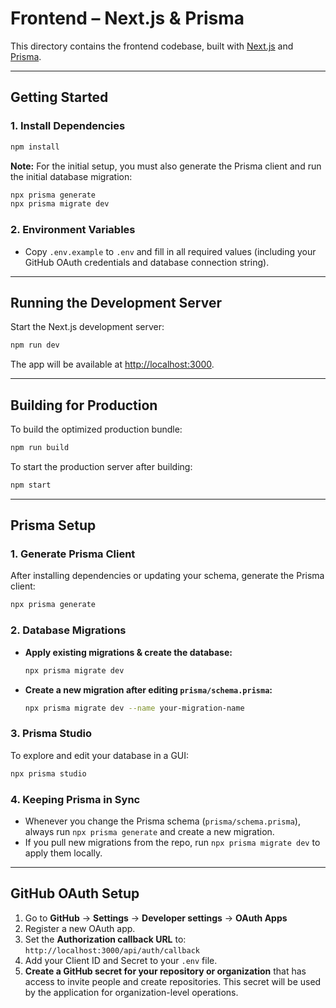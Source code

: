 # Frontend – Next.js & Prisma

This directory contains the frontend codebase, built with [Next.js](https://nextjs.org/) and [Prisma](https://www.prisma.io/).

---

## Getting Started

### 1. Install Dependencies

```bash
npm install
```

**Note:** For the initial setup, you must also generate the Prisma client and run the initial database migration:

```bash
npx prisma generate
npx prisma migrate dev
```

### 2. Environment Variables

- Copy `.env.example` to `.env` and fill in all required values (including your GitHub OAuth credentials and database connection string).

---

## Running the Development Server

Start the Next.js development server:

```bash
npm run dev
```

The app will be available at [http://localhost:3000](http://localhost:3000).

---

## Building for Production

To build the optimized production bundle:

```bash
npm run build
```

To start the production server after building:

```bash
npm start
```

---

## Prisma Setup

### 1. Generate Prisma Client

After installing dependencies or updating your schema, generate the Prisma client:

```bash
npx prisma generate
```

### 2. Database Migrations

- **Apply existing migrations & create the database:**
  ```bash
  npx prisma migrate dev
  ```
- **Create a new migration after editing `prisma/schema.prisma`:**
  ```bash
  npx prisma migrate dev --name your-migration-name
  ```

### 3. Prisma Studio

To explore and edit your database in a GUI:

```bash
npx prisma studio
```

### 4. Keeping Prisma in Sync

- Whenever you change the Prisma schema (`prisma/schema.prisma`), always run `npx prisma generate` and create a new migration.
- If you pull new migrations from the repo, run `npx prisma migrate dev` to apply them locally.

---

## GitHub OAuth Setup

1. Go to **GitHub** → **Settings** → **Developer settings** → **OAuth Apps**
2. Register a new OAuth app.
3. Set the **Authorization callback URL** to:
   `http://localhost:3000/api/auth/callback`
4. Add your Client ID and Secret to your `.env` file.
5. **Create a GitHub secret for your repository or organization** that has access to invite people and create repositories. This secret will be used by the application for organization-level operations.
